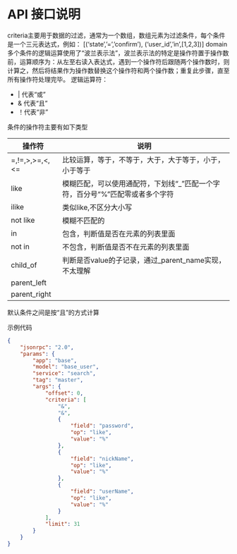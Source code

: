 # API 接口说明

criteria主要用于数据的过滤，通常为一个数组，数组元素为过滤条件，每个条件是一个三元表达式，例如： [(‘state’,’=’,’confirm’), (‘user\_id’,’in’,[1,2,3])]
domain多个条件的逻辑运算使用了“波兰表示法”，波兰表示法的特定是操作符置于操作数前，运算顺序为：从左至右读入表达式，遇到一个操作符后跟随两个操作数时，则计算之，然后将结果作为操作数替换这个操作符和两个操作数；重复此步骤，直至所有操作符处理完毕。
逻辑运算符：

* | 代表“或”
* & 代表“且”
* ！代表“非”

条件的操作符主要有如下类型


| 操作符         | 说明                                                                              |
| -------------- | --------------------------------------------------------------------------------- |
| =,!=,>,>=,<,<= | 比较运算，等于，不等于，大于，大于等于，小于，小于等于                            |
| like           | 模糊匹配，可以使用通配符，下划线“\_”匹配一个字符，百分号“%”匹配零或者多个字符 |
| ilike          | 类似like,不区分大小写                                                             |
| not like       | 模糊不匹配的                                                                      |
| in             | 包含，判断值是否在元素的列表里面                                                  |
| not in         | 不包含，判断值是否不在元素的列表里面                                              |
| child\_of      | 判断是否value的子记录，通过\_parent\_name实现，不太理解                           |
| parent\_left   |                                                                                   |
| parent\_right  |                                                                                   |

默认条件之间是按“且”的方式计算

示例代码

```json
{
    "jsonrpc": "2.0",
    "params": {
        "app": "base",
        "model": "base_user",
        "service": "search",
        "tag": "master",
        "args": {
            "offset": 0,
            "criteria": [
                "&",
                "&",
                {
                    "field": "password",
                    "op": "like",
                    "value": "%"
                },
                {
                    "field": "nickName",
                    "op": "like",
                    "value": "%"
                },
                {
                    "field": "userName",
                    "op": "like",
                    "value": "%"
                }
            ],
            "limit": 31
        }
    }
}
```
